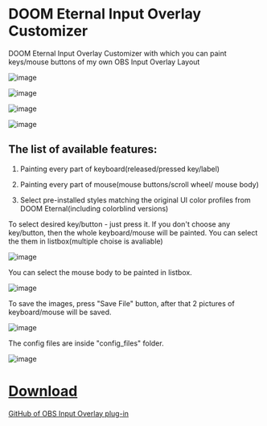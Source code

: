# DOOM Eternal Input Overlay Customizer
DOOM Eternal Input Overlay Customizer with which you can paint keys/mouse buttons of my own OBS Input Overlay Layout

![image](https://github.com/IlyaTsyganov/DOOM-Eternal-Input-Overlay-Customizer/assets/56352896/8558b050-13de-4bcd-afe2-8fd6e619f947)

![image](https://github.com/IlyaTsyganov/DOOM-Eternal-Input-Overlay-Customizer/assets/56352896/09a5a9d7-e790-4cd6-b27c-b58d59691323)

![image](https://github.com/IlyaTsyganov/DOOM-Eternal-Input-Overlay-Customizer/assets/56352896/79692757-6bd3-4f2d-a72d-59501d90d47c)

![image](https://github.com/IlyaTsyganov/DOOM-Eternal-Input-Overlay-Customizer/assets/56352896/833aede1-0362-4584-b107-811ac8014bb7)

## The list of available features:
1) Painting every part of keyboard(released/pressed key/label)
   
2) Painting every part of mouse(mouse buttons/scroll wheel/ mouse body)
   
3) Select pre-installed styles matching the original UI color profiles from DOOM Eternal(including colorblind versions)

To select desired key/button - just press it. If you don't choose any key/button, then the whole keyboard/mouse will be painted.
You can select the them in listbox(multiple choise is avaliable)

![image](https://github.com/IlyaTsyganov/DOOM-Eternal-Input-Overlay-Customizer/assets/56352896/e245348b-986a-43d1-aa90-9e7fab40b361)

You can select the mouse body to be painted in listbox.

![image](https://github.com/IlyaTsyganov/DOOM-Eternal-Input-Overlay-Customizer/assets/56352896/3027afdd-c61d-4101-9f15-a51bf3b0213e)

To save the images, press "Save File" button, after that 2 pictures of keyboard/mouse will be saved.

![image](https://github.com/IlyaTsyganov/DOOM-Eternal-Input-Overlay-Customizer/assets/56352896/d891e583-948e-4195-ba59-c6f270638b2d)

The config files are inside "config_files" folder. 

![image](https://github.com/IlyaTsyganov/DOOM-Eternal-Input-Overlay-Customizer/assets/56352896/23efb404-cc70-43d4-ab55-db559aff28b1)

# [Download](https://github.com/IlyaTsyganov/DOOM-Eternal-Input-Overlay-Customizer/releases)

[GitHub of OBS Input Overlay plug-in](https://github.com/univrsal/input-overlay)
